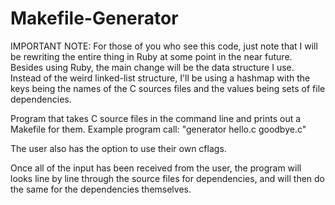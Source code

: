 # Makefile-Generator

IMPORTANT NOTE: For those of you who see this code, just note that I will
be rewriting the entire thing in Ruby at some point in the near future. Besides
using Ruby, the main change will be the data structure I use. Instead of the
weird linked-list structure, I'll be using a hashmap with the keys being the
names of the C sources files and the values being sets of file dependencies.

Program that takes C source files in the command line and prints out a Makefile
for them. Example program call: "generator hello.c goodbye.c"

The user also has the option to use their own cflags.

Once all of the input has been received from the user, the program will looks
line by line through the source files for dependencies, and will then do the
same for the dependencies themselves.
